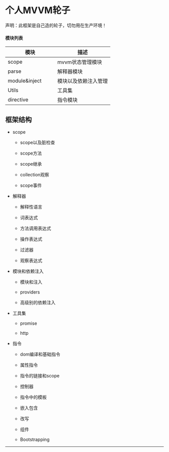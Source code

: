 个人MVVM轮子
=================
声明：此框架是自己造的轮子，切勿用在生产环境！

#### 模块列表 

| 模块 | 描述 |
|---------|-------------|
| scope               | mvvm状态管理模块 |
| parse        | 解释器模块 |
| module&inject         | 模块以及依赖注入管理 |
| Utils    | 工具集 |
| directive    | 指令模块 |

框架结构
-------------------

* scope  

	* scope以及脏检查

	* scope方法

	* scope继承

	* collection观察

	* scope事件  
    
* 解释器  

	* 解释性语言

	* 词表达式

	* 方法调用表达式

	* 操作表达式

	* 过滤器  
    
	* 观察表达式

* 模块和依赖注入  

	* 模块和注入  
    
	* providers  
    
	* 高级别的依赖注入  
  
* 工具集  
	
	* promise  
    
	* http  

* 指令  

	* dom编译和基础指令  
    
	* 属性指令  
    
	* 指令的链接和scope  
    
	* 控制器  
    
	* 指令中的模板  
    
	* 嵌入包含  
    
	* 改写  
    
	* 组件  
    
	* Bootstrapping  
  
****






